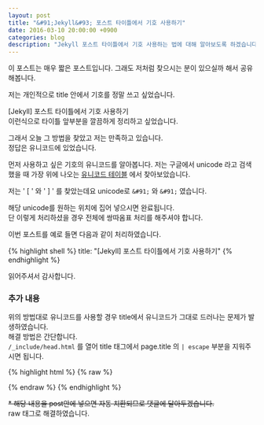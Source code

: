 ```yaml
---
layout: post
title: "&#91;Jekyll&#93; 포스트 타이틀에서 기호 사용하기"
date: 2016-03-10 20:00:00 +0900
categories: blog
description: "Jekyll 포스트 타이틀에서 기호 사용하는 법에 대해 알아보도록 하겠습니다."
---
```

<div class="yellow-box">
이 포스트는 매우 짧은 포스트입니다.
그래도 저처럼 찾으시는 분이 있으실까 해서 공유해봅니다.
</div>

저는 개인적으로 title 안에서 기호를 정말 쓰고 싶었습니다.  
<div class="gray-box">
[Jekyll] 포스트 타이틀에서 기호 사용하기
</div>
이런식으로 타이틀 앞부분을 깔끔하게 정리하고 싶었습니다.

그래서 오늘 그 방법을 찾았고 저는 만족하고 있습니다.  
정답은 유니코드에 있었습니다.

먼저 사용하고 싶은 기호의 유니코드를 알아봅니다.
저는 구글에서 unicode 라고 검색했을 때 가장 위에 나오는 [유니코드 테이블][unicode] 에서 찾아보았습니다.

저는 ' [ ' 와 ' ] ' 를 찾았는데요
unicode로 `&#91;` 와 `&#91;` 였습니다.

해당 unicode를 원하는 위치에 집어 넣으시면 완료됩니다.  
단 이렇게 처리하셨을 경우 전체에 쌍따옴표 처리를 해주셔야 합니다.

이번 포스트를 예로 들면 다음과 같이 처리하였습니다.

{% highlight shell %}
title: "&#91;Jekyll&#93; 포스트 타이틀에서 기호 사용하기"
{% endhighlight %}

읽어주셔서 감사합니다.

### 추가 내용

위의 방법대로 유니코드를 사용할 경우 title에서 유니코드가 그대로 드러나는 문제가 발생하였습니다.  
해결 방법은 간단합니다.  
`/_include/head.html` 를 열어 title 태그에서 page.title 의 `| escape` 부분을 지워주시면 됩니다.

{% highlight html %}
{% raw %}
<!-- 바꾸기 전 -->
<title>{% if page.title %}{{ page.title | escape }}{% else %}{{ site.title | escape }}{% endif %}</title>

<!-- 바꾼 후 -->
<title>{% if page.title %}{{ page.title }}{% else %}{{ site.title | escape }}{% endif %}</title>
{% endraw %}
{% endhighlight %}

~~* 해당 내용을 post안에 넣으면 자동 치환되므로 댓글에 달아두겠습니다.~~  
raw 태그로 해결하였습니다.

[unicode]: http://unicode-table.com/en/
